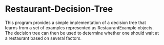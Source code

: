 # Restaurant-Decision-Tree
This program provides a simple implementation of a decision tree that learns from a set of examples represented as RestaurantExample objects. The decision tree can then be used to determine whether one should wait at a restaurant based on several factors.
